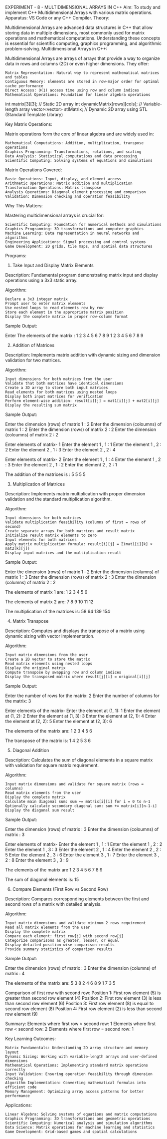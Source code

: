 EXPERIMENT - 8 - MULTIDIMENSIONAL ARRAYS IN C++
Aim: To study and implement C++ Multidimensional Arrays with various matrix operations.
Apparatus: VS Code or any C++ Compiler.
Theory:

Multidimensional Arrays are advanced data structures in C++ that allow storing data in multiple dimensions, most commonly used for matrix operations and mathematical computations. Understanding these concepts is essential for scientific computing, graphics programming, and algorithmic problem-solving.
Multidimensional Arrays in C++:

Multidimensional Arrays are arrays of arrays that provide a way to organize data in rows and columns (2D) or even higher dimensions. They offer:

    Matrix Representation: Natural way to represent mathematical matrices and tables
    Contiguous Memory: Elements are stored in row-major order for optimal cache performance
    Direct Access: O(1) access time using row and column indices
    Mathematical Operations: Foundation for linear algebra operations

int matrix[3][3];                    // Static 2D array
int dynamicMatrix[rows][cols];       // Variable-length array 
vector<vector<int>> stlMatrix;       // Dynamic 2D array using STL (Standard Template Library)

Key Matrix Operations:

Matrix operations form the core of linear algebra and are widely used in:

    Mathematical Computations: Addition, multiplication, transpose operations
    Graphics Programming: Transformations, rotations, and scaling
    Data Analysis: Statistical computations and data processing
    Scientific Computing: Solving systems of equations and simulations

Matrix Operations Covered:

    Basic Operations: Input, display, and element access
    Arithmetic Operations: Matrix addition and multiplication
    Transformation Operations: Matrix transpose
    Analysis Operations: Diagonal element processing and comparison
    Validation: Dimension checking and operation feasibility

Why This Matters:

Mastering multidimensional arrays is crucial for:

    Scientific Computing: Foundation for numerical methods and simulations
    Graphics Programming: 3D transformations and computer graphics
    Machine Learning: Data representation in neural networks and algorithms
    Engineering Applications: Signal processing and control systems
    Game Development: 2D grids, tile maps, and spatial data structures

Programs:
1. Take Input and Display Matrix Elements

Description: Fundamental program demonstrating matrix input and display operations using a 3x3 static array.

Algorithm:

    Declare a 3x3 integer matrix
    Prompt user to enter matrix elements
    Use nested loops to read elements row by row
    Store each element in the appropriate matrix position
    Display the complete matrix in proper row-column format

Sample Output:

Enter The elements of the matrix : 1 2 3 4 5 6 7 8 9 
1 2 3 
4 5 6 
7 8 9 

2. Addition of Matrices

Description: Implements matrix addition with dynamic sizing and dimension validation for two matrices.

Algorithm:

    Input dimensions for both matrices from the user
    Validate that both matrices have identical dimensions
    Create a 3D array to store both input matrices
    Read elements for both matrices using nested loops
    Display both input matrices for verification
    Perform element-wise addition: result[i][j] = mat1[i][j] + mat2[i][j]
    Display the resulting sum matrix

Sample Output:

Enter the dimension (rows) of matrix 1 : 2
Enter the dimension (coloumns) of matrix 1 : 2
Enter the dimension (rows) of matrix 2 : 2
Enter the dimension (coloumns) of matrix 2 : 2

Enter elements of matrix- 1 
Enter the element 1 , 1 : 1
Enter the element 1 , 2 : 2
Enter the element 2 , 1 : 3
Enter the element 2 , 2 : 4

Enter elements of matrix- 2 
Enter the element 1 , 1 : 4
Enter the element 1 , 2 : 3
Enter the element 2 , 1 : 2
Enter the element 2 , 2 : 1

The addition of the matrices is : 
5 5 
5 5 

3. Multiplication of Matrices

Description: Implements matrix multiplication with proper dimension validation and the standard multiplication algorithm.

Algorithm:

    Input dimensions for both matrices
    Validate multiplication feasibility (columns of first = rows of second)
    Create separate arrays for both matrices and result matrix
    Initialize result matrix elements to zero
    Input elements for both matrices
    Apply matrix multiplication formula: result[i][j] = Σ(mat1[i][k] × mat2[k][j])
    Display input matrices and the multiplication result

Sample Output:

Enter the dimension (rows) of matrix 1 : 2
Enter the dimension (columns) of matrix 1 : 3
Enter the dimension (rows) of matrix 2 : 3
Enter the dimension (columns) of matrix 2 : 2

The elements of matrix 1 are:
1 2 3 
4 5 6 

The elements of matrix 2 are:
7 8 
9 10 
11 12 

The multiplication of the matrices is:
58 64 
139 154 

4. Matrix Transpose

Description: Computes and displays the transpose of a matrix using dynamic sizing with vector implementation.

Algorithm:

    Input matrix dimensions from the user
    Create a 2D vector to store the matrix
    Read matrix elements using nested loops
    Display the original matrix
    Compute transpose by swapping row and column indices
    Display the transposed matrix where result[j][i] = original[i][j]

Sample Output:

Enter the number of rows for the matrix: 2
Enter the number of columns for the matrix: 3

Enter elements of the matrix-
Enter the element at (1, 1): 1
Enter the element at (1, 2): 2
Enter the element at (1, 3): 3
Enter the element at (2, 1): 4
Enter the element at (2, 2): 5
Enter the element at (2, 3): 6

The elements of the matrix are:
1 2 3 
4 5 6 

The transpose of the matrix is:
1 4 
2 5 
3 6 

5. Diagonal Addition

Description: Calculates the sum of diagonal elements in a square matrix with validation for square matrix requirement.

Algorithm:

    Input matrix dimensions and validate for square matrix (rows = columns)
    Read matrix elements from the user
    Display the complete matrix
    Calculate main diagonal sum: sum += matrix[i][i] for i = 0 to n-1
    Optionally calculate secondary diagonal sum: sum += matrix[i][n-1-i]
    Display the diagonal sum result

Sample Output:

Enter the dimension (rows) of matrix  : 3
Enter the dimension (coloumns) of matrix  : 3

Enter elements of matrix- 
Enter the element 1 , 1 : 1
Enter the element 1 , 2 : 2
Enter the element 1 , 3 : 3
Enter the element 2 , 1 : 4
Enter the element 2 , 2 : 5
Enter the element 2 , 3 : 6
Enter the element 3 , 1 : 7
Enter the element 3 , 2 : 8
Enter the element 3 , 3 : 9

The elements of the matrix are 
1 2 3 
4 5 6 
7 8 9 

The sum of diagonal elements is: 15

6. Compare Elements (First Row vs Second Row)

Description: Compares corresponding elements between the first and second rows of a matrix with detailed analysis.

Algorithm:

    Input matrix dimensions and validate minimum 2 rows requirement
    Read all matrix elements from the user
    Display the complete matrix
    Compare each element: first_row[j] with second_row[j]
    Categorize comparisons as greater, lesser, or equal
    Display detailed position-wise comparison results
    Provide summary statistics of comparison results

Sample Output:

Enter the dimension (rows) of matrix : 3
Enter the dimension (columns) of matrix : 4

The elements of the matrix are:
5 3 8 2 
4 6 8 9 
1 7 3 5 

Comparison of first row with second row:
Position 1: First row element (5) is greater than second row element (4)
Position 2: First row element (3) is less than second row element (6)
Position 3: First row element (8) is equal to second row element (8)
Position 4: First row element (2) is less than second row element (9)

Summary:
Elements where first row > second row: 1
Elements where first row < second row: 2
Elements where first row = second row: 1

Key Learning Outcomes:

    Matrix Fundamentals: Understanding 2D array structure and memory layout
    Dynamic Sizing: Working with variable-length arrays and user-defined dimensions
    Mathematical Operations: Implementing standard matrix operations correctly
    Input Validation: Ensuring operation feasibility through dimension checking
    Algorithm Implementation: Converting mathematical formulas into efficient code
    Memory Management: Optimizing array access patterns for better performance

Applications:

    Linear Algebra: Solving systems of equations and matrix computations
    Graphics Programming: 3D transformations and geometric operations
    Scientific Computing: Numerical analysis and simulation algorithms
    Data Science: Matrix operations for machine learning and statistics
    Game Development: Grid-based games and spatial calculations

